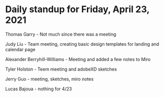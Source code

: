 # Daily standup for Friday, April 23, 2021

Thomas Garry - Not much since there was a meeting

Judy Liu - Team meeting, creating basic design templates for landing and calendar page

Alexander Berryhill-Williams - Meeting and added a few notes to Miro

Tyler Holston - Teem meeting and adobeXD sketches

Jerry Guo - meeting, sketches, miro notes

Lucas Bajoua - nothing for 4/23
